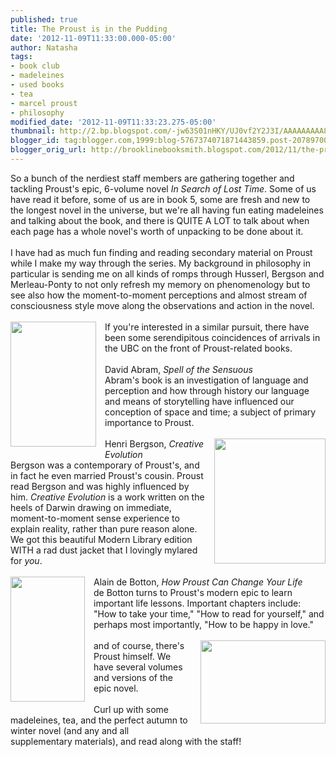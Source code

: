 ```yaml
---
published: true
title: The Proust is in the Pudding
date: '2012-11-09T11:33:00.000-05:00'
author: Natasha
tags:
- book club
- madeleines
- used books
- tea
- marcel proust
- philosophy
modified_date: '2012-11-09T11:33:23.275-05:00'
thumbnail: http://2.bp.blogspot.com/-jw63S01nHKY/UJ0vf2Y2J3I/AAAAAAAAA8A/seDuIYYlF-o/s72-c/IMAG0465-1-1.jpg
blogger_id: tag:blogger.com,1999:blog-5767374071871443859.post-2078970086315314804
blogger_orig_url: http://brooklinebooksmith.blogspot.com/2012/11/the-proust-is-in-pudding.html
---
```


So a bunch of the nerdiest staff members are gathering together and tackling Proust's epic, 6-volume novel <i>In Search of Lost Time</i>. Some of us have read it before, some of us are in book 5, some are fresh and new to the longest novel in the universe, but we're all having fun eating madeleines and talking about the book, and there is QUITE A LOT to talk about when each page has a whole novel's worth of unpacking to be done about it.<br /><br />I have had as much fun finding and reading secondary material on Proust while I make my way through the series. My background in philosophy in particular is sending me on all kinds of romps through Husserl, Bergson and Merleau-Ponty to not only refresh my memory on phenomenology but to see also how the moment-to-moment perceptions and almost stream of consciousness style move along the observations and action in the novel.<br /><br /><a href="http://2.bp.blogspot.com/-jw63S01nHKY/UJ0vf2Y2J3I/AAAAAAAAA8A/seDuIYYlF-o/s1600/IMAG0465-1-1.jpg" imageanchor="1" style="clear: left; float: left; margin-bottom: 1em; margin-right: 1em;"><img border="0" height="200" src="http://2.bp.blogspot.com/-jw63S01nHKY/UJ0vf2Y2J3I/AAAAAAAAA8A/seDuIYYlF-o/s200/IMAG0465-1-1.jpg" width="137" /></a>If you're interested in a similar pursuit, there have been some serendipitous coincidences of arrivals in the UBC on the front of Proust-related books.<br /><br />David Abram, <i>Spell of the Sensuous</i><br />Abram's book is an investigation of language and perception and how through history our language and means of storytelling have influenced our conception of space and time; a subject of primary importance to Proust.<br /><br /><a href="http://3.bp.blogspot.com/-RJPyyXA6W9w/UJ0vhSIYCNI/AAAAAAAAA8I/aLxRO4yZaiU/s1600/IMAG0464-1-1.jpg" imageanchor="1" style="clear: right; float: right; margin-bottom: 1em; margin-left: 1em;"><img border="0" height="200" src="http://3.bp.blogspot.com/-RJPyyXA6W9w/UJ0vhSIYCNI/AAAAAAAAA8I/aLxRO4yZaiU/s200/IMAG0464-1-1.jpg" width="178" /></a>Henri Bergson, <i>Creative Evolution</i><br />Bergson was a contemporary of Proust's, and in fact he even married Proust's cousin. Proust read Bergson and was highly influenced by him. <i>Creative Evolution</i> is a work written on the heels of Darwin drawing on immediate, moment-to-moment sense experience to explain reality, rather than pure reason alone. We got this beautiful Modern Library edition WITH a rad dust jacket that I lovingly mylared for <i>you</i>.<br /><br /><a href="http://3.bp.blogspot.com/-pe6eZDEDZy4/UJ0vkOqUUHI/AAAAAAAAA8Y/MxVeGHXj1O8/s1600/IMAG0467-1.jpg" imageanchor="1" style="clear: left; float: left; margin-bottom: 1em; margin-right: 1em;"><img border="0" height="200" src="http://3.bp.blogspot.com/-pe6eZDEDZy4/UJ0vkOqUUHI/AAAAAAAAA8Y/MxVeGHXj1O8/s200/IMAG0467-1.jpg" width="119" /></a>Alain de Botton, <i>How Proust Can Change Your Life</i><br />de Botton turns to Proust's modern epic to learn important life lessons. Important chapters include: "How to take your time," "How to read for yourself," and perhaps most importantly, "How to be happy in love."<br /><br /><a href="http://2.bp.blogspot.com/-Q58hArskMUE/UJ0viUUwl0I/AAAAAAAAA8Q/6QB41EsEF24/s1600/IMAG0466-1-1.jpg" imageanchor="1" style="clear: right; float: right; margin-bottom: 1em; margin-left: 1em;"><img border="0" height="133" src="http://2.bp.blogspot.com/-Q58hArskMUE/UJ0viUUwl0I/AAAAAAAAA8Q/6QB41EsEF24/s200/IMAG0466-1-1.jpg" width="200" /></a>and of course, there's Proust himself. We have several volumes and versions of the epic novel.<br /><br />Curl up with some madeleines, tea, and the perfect autumn to winter novel (and any and all supplementary materials), and read along with the staff!